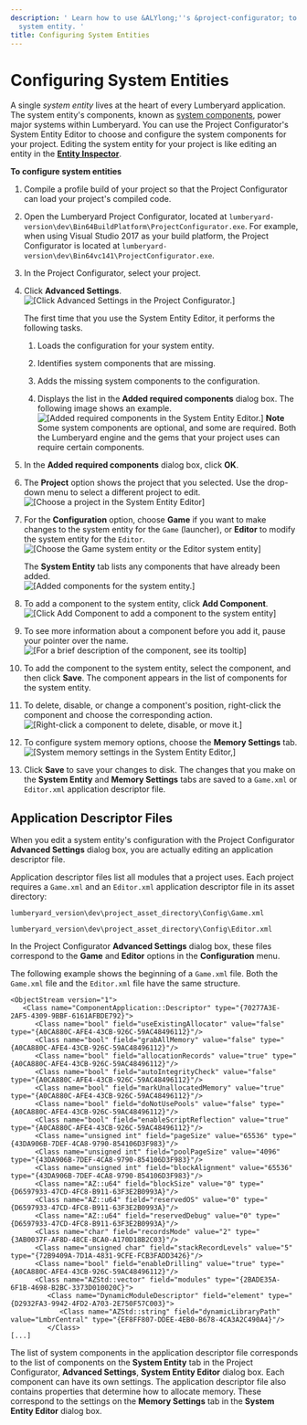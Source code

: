 ```yaml
---
description: ' Learn how to use &ALYlong;''s &project-configurator; to configure the
  system entity. '
title: Configuring System Entities
---
```

# Configuring System Entities<a name="az-module-system-entities-configuring"></a>

A single *system entity* lives at the heart of every Lumberyard application\. The system entity's components, known as [system components](/docs/userguide/modules/system-components.md), power major systems within Lumberyard\. You can use the Project Configurator's System Entity Editor to choose and configure the system components for your project\. Editing the system entity for your project is like editing an entity in the **[Entity Inspector](/docs/userguide/components/entity-inspector.md)**\.

**To configure system entities**

1. Compile a profile build of your project so that the Project Configurator can load your project's compiled code\.

1. Open the Lumberyard Project Configurator, located at `lumberyard-version\dev\Bin64BuildPlatform\ProjectConfigurator.exe`\. For example, when using Visual Studio 2017 as your build platform, the Project Configurator is located at `lumberyard-version\dev\Bin64vc141\ProjectConfigurator.exe`\.

1. In the Project Configurator, select your project\.

1. Click **Advanced Settings**\.  
![\[Click Advanced Settings in the Project Configurator.\]](/images/userguide/modules/az-module-system-entities-advanced-settings.png)

   The first time that you use the System Entity Editor, it performs the following tasks\.

   1. Loads the configuration for your system entity\.

   1. Identifies system components that are missing\.

   1. Adds the missing system components to the configuration\.

   1. Displays the list in the **Added required components** dialog box\. The following image shows an example\.  
![\[Added required components in the System Entity Editor.\]](/images/userguide/modules/az-module-system-entities-added-required-components.png)
**Note**  
Some system components are optional, and some are required\. Both the Lumberyard engine and the gems that your project uses can require certain components\.

1. In the **Added required components** dialog box, click **OK**\.

1. The **Project** option shows the project that you selected\. Use the drop\-down menu to select a different project to edit\.   
![\[Choose a project in the System Entity Editor\]](/images/userguide/modules/az-module-system-entities-choose-project.png)

1. For the **Configuration** option, choose **Game** if you want to make changes to the system entity for the `Game` \(launcher\), or **Editor** to modify the system entity for the `Editor`\.  
![\[Choose the Game system entity or the Editor system entity\]](/images/userguide/modules/az-module-system-entities-choose-game-or-editor.png)

   The **System Entity** tab lists any components that have already been added\.  
![\[Added components for the system entity.\]](/images/userguide/modules/az-module-system-entities-tab-added-components.png)

1. To add a component to the system entity, click **Add Component**\.  
![\[Click Add Component to add a component to the system entity\]](/images/userguide/modules/az-module-system-entities-add-component.png)

1. To see more information about a component before you add it, pause your pointer over the name\.  
![\[For a brief description of the component, see its tooltip\]](/images/userguide/modules/az-module-system-entities-add-component-tool-tip.png)

1. To add the component to the system entity, select the component, and then click **Save**\. The component appears in the list of components for the system entity\.

1. To delete, disable, or change a component's position, right\-click the component and choose the corresponding action\.  
![\[Right-click a component to delete, disable, or move it.\]](/images/userguide/modules/az-module-system-entities-context-menu.png)

1. To configure system memory options, choose the **Memory Settings** tab\.  
![\[System memory settings in the System Entity Editor,\]](/images/userguide/modules/az-module-system-entities-system-memory-settings.png)

1. Click **Save** to save your changes to disk\. The changes that you make on the **System Entity** and **Memory Settings** tabs are saved to a `Game.xml` or `Editor.xml` application descriptor file\.

## Application Descriptor Files<a name="az-module-system-entities-configuring-app-descriptor-files"></a>

When you edit a system entity's configuration with the Project Configurator **Advanced Settings** dialog box, you are actually editing an application descriptor file\.

Application descriptor files list all modules that a project uses\. Each project requires a `Game.xml` and an `Editor.xml` application descriptor file in its asset directory:

`lumberyard_version\dev\project_asset_directory\Config\Game.xml`

`lumberyard_version\dev\project_asset_directory\Config\Editor.xml`

In the Project Configurator **Advanced Settings** dialog box, these files correspond to the **Game** and **Editor** options in the **Configuration** menu\.

The following example shows the beginning of a `Game.xml` file\. Both the `Game.xml` file and the `Editor.xml` file have the same structure\.

```
<ObjectStream version="1">
   <Class name="ComponentApplication::Descriptor" type="{70277A3E-2AF5-4309-9BBF-6161AFBDE792}">
      <Class name="bool" field="useExistingAllocator" value="false" type="{A0CA880C-AFE4-43CB-926C-59AC48496112}"/>
      <Class name="bool" field="grabAllMemory" value="false" type="{A0CA880C-AFE4-43CB-926C-59AC48496112}"/>
      <Class name="bool" field="allocationRecords" value="true" type="{A0CA880C-AFE4-43CB-926C-59AC48496112}"/>
      <Class name="bool" field="autoIntegrityCheck" value="false" type="{A0CA880C-AFE4-43CB-926C-59AC48496112}"/>
      <Class name="bool" field="markUnallocatedMemory" value="true" type="{A0CA880C-AFE4-43CB-926C-59AC48496112}"/>
      <Class name="bool" field="doNotUsePools" value="false" type="{A0CA880C-AFE4-43CB-926C-59AC48496112}"/>
      <Class name="bool" field="enableScriptReflection" value="true" type="{A0CA880C-AFE4-43CB-926C-59AC48496112}"/>
      <Class name="unsigned int" field="pageSize" value="65536" type="{43DA906B-7DEF-4CA8-9790-854106D3F983}"/>
      <Class name="unsigned int" field="poolPageSize" value="4096" type="{43DA906B-7DEF-4CA8-9790-854106D3F983}"/>
      <Class name="unsigned int" field="blockAlignment" value="65536" type="{43DA906B-7DEF-4CA8-9790-854106D3F983}"/>
      <Class name="AZ::u64" field="blockSize" value="0" type="{D6597933-47CD-4FC8-B911-63F3E2B0993A}"/>
      <Class name="AZ::u64" field="reservedOS" value="0" type="{D6597933-47CD-4FC8-B911-63F3E2B0993A}"/>
      <Class name="AZ::u64" field="reservedDebug" value="0" type="{D6597933-47CD-4FC8-B911-63F3E2B0993A}"/>
      <Class name="char" field="recordsMode" value="2" type="{3AB0037F-AF8D-48CE-BCA0-A170D18B2C03}"/>
      <Class name="unsigned char" field="stackRecordLevels" value="5" type="{72B9409A-7D1A-4831-9CFE-FCB3FADD3426}"/>
      <Class name="bool" field="enableDrilling" value="true" type="{A0CA880C-AFE4-43CB-926C-59AC48496112}"/>
      <Class name="AZStd::vector" field="modules" type="{2BADE35A-6F1B-4698-B2BC-3373D010020C}">
         <Class name="DynamicModuleDescriptor" field="element" type="{D2932FA3-9942-4FD2-A703-2E750F57C003}">
            <Class name="AZStd::string" field="dynamicLibraryPath" value="LmbrCentral" type="{EF8FF807-DDEE-4EB0-B678-4CA3A2C490A4}"/>
         </Class>
[...]
```

The list of system components in the application descriptor file corresponds to the list of components on the **System Entity** tab in the Project Configurator, **Advanced Settings**, **System Entity Editor** dialog box\. Each component can have its own settings\. The application descriptor file also contains properties that determine how to allocate memory\. These correspond to the settings on the **Memory Settings** tab in the **System Entity Editor** dialog box\.